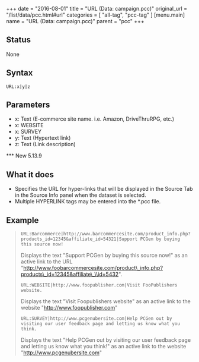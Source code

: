 +++
date = "2016-08-01"
title = "URL (Data: campaign.pcc)"
original_url = "/list/data/pcc.html#url"
categories = [ "all-tag", "pcc-tag" ]
[menu.main]
    name = "URL (Data: campaign.pcc)"
    parent = "pcc"
+++

## Status

None

## Syntax

`URL:x|y|z`

## Parameters

-   x: Text (E-commerce site name. i.e. Amazon,
    DriveThruRPG, etc.)
-   x: WEBSITE
-   x: SURVEY
-   y: Text (Hypertext link)
-   z: Text (Link description)



<span id="url"></span> \*\*\* New 5.13.9

What it does
------------

-   Specifies the URL for hyper-links that will be displayed in the
    Source Tab in the Source Info panel when the dataset is selected.
-   Multiple HYPERLINK tags may be entered into the \*.pcc file.

Example
-------

> `URL:Barcommerce|http://www.barcommercesite.com/product_info.php?products_id=12345&affiliate_id=54321|Support PCGen by buying this source now!`
>
> Displays the text "Support PCGen by buying this source now!" as an
> active link to the URL
> "http://www.foobarcommercesite.com/product\_info.php?products\_id=12345&affiliate\_\\id=5432".
>
> `URL:WEBSITE|http://www.foopublisher.com|Visit FooPublishers website.`
>
> Displays the text "Visit Foopublishers website" as an active link to
> the website "http://www.foopublisher.com"
>
> `URL:SURVEY|http://www.pcgenubersite.com|Help PCGen out by visiting our user feedback page and letting us know what you think.`
>
> Displays the text "Help PCGen out by visiting our user feedback page
> and letting us know what you think!" as an active link to the website
> "http://www.pcgenubersite.com"

